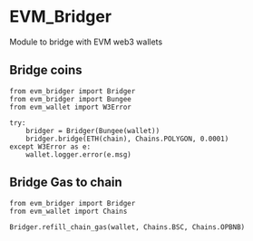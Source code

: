 # EVM_Bridger

Module to bridge with EVM web3 wallets

## Bridge coins

    from evm_bridger import Bridger
    from evm_bridger import Bungee
    from evm_wallet import W3Error

    try:
        bridger = Bridger(Bungee(wallet))
        bridger.bridge(ETH(chain), Chains.POLYGON, 0.0001)
    except W3Error as e:
        wallet.logger.error(e.msg)

##  Bridge Gas to chain

    from evm_bridger import Bridger
    from evm_wallet import Chains

    Bridger.refill_chain_gas(wallet, Chains.BSC, Chains.OPBNB)